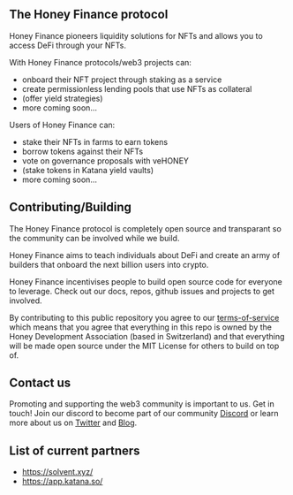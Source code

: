 ## The Honey Finance protocol

Honey Finance pioneers liquidity solutions for NFTs and allows you to access DeFi through your NFTs.

With Honey Finance protocols/web3 projects can:

- onboard their NFT project through staking as a service
- create permissionless lending pools that use NFTs as collateral
- (offer yield strategies)
- more coming soon...

Users of Honey Finance can:

- stake their NFTs in farms to earn tokens
- borrow tokens against their NFTs
- vote on governance proposals with veHONEY
- (stake tokens in Katana yield vaults)
- more coming soon...


## Contributing/Building

The Honey Finance protocol is completely open source and transparant so the community can be involved while we build.

Honey Finance aims to teach individuals about DeFi and create an army of builders that onboard the next billion users into crypto.

Honey Finance incentivises people to build open source code for everyone to leverage. 
Check out our docs, repos, github issues and projects to get involved.

By contributing to this public repository you agree to our [terms-of-service](https://www.honey.finance/) 
which means that you agree that everything in this repo is owned by the Honey Development Association (based in Switzerland) 
and that everything will be made open source under the MIT License for others to build on top of.

## Contact us

Promoting and supporting the web3 community is important to us. Get in touch! 
Join our discord to become part of our community [Discord](https://discord.com/invite/T7RQ8hMamB) 
or learn more about us on [Twitter](https://twitter.com/honeydefi) and [Blog](https://blog.honey.finance/).

## List of current partners

- https://solvent.xyz/
- https://app.katana.so/



